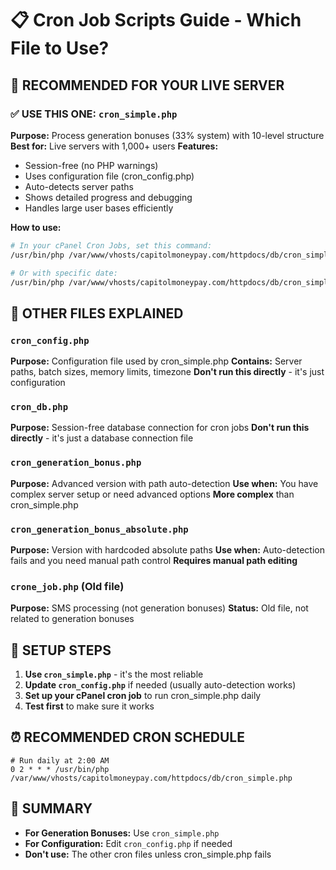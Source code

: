 # 📋 Cron Job Scripts Guide - Which File to Use?

## 🎯 **RECOMMENDED FOR YOUR LIVE SERVER**

### ✅ **USE THIS ONE: `cron_simple.php`**
**Purpose:** Process generation bonuses (33% system) with 10-level structure
**Best for:** Live servers with 1,000+ users
**Features:**
- Session-free (no PHP warnings)
- Uses configuration file (cron_config.php)
- Auto-detects server paths
- Shows detailed progress and debugging
- Handles large user bases efficiently

**How to use:**
```bash
# In your cPanel Cron Jobs, set this command:
/usr/bin/php /var/www/vhosts/capitolmoneypay.com/httpdocs/db/cron_simple.php

# Or with specific date:
/usr/bin/php /var/www/vhosts/capitolmoneypay.com/httpdocs/db/cron_simple.php 2025-09-29
```

## 📁 **OTHER FILES EXPLAINED**

### `cron_config.php`
**Purpose:** Configuration file used by cron_simple.php
**Contains:** Server paths, batch sizes, memory limits, timezone
**Don't run this directly** - it's just configuration

### `cron_db.php`
**Purpose:** Session-free database connection for cron jobs
**Don't run this directly** - it's just a database connection file

### `cron_generation_bonus.php`
**Purpose:** Advanced version with path auto-detection
**Use when:** You have complex server setup or need advanced options
**More complex** than cron_simple.php

### `cron_generation_bonus_absolute.php`
**Purpose:** Version with hardcoded absolute paths
**Use when:** Auto-detection fails and you need manual path control
**Requires manual path editing**

### `crone_job.php` (Old file)
**Purpose:** SMS processing (not generation bonuses)
**Status:** Old file, not related to generation bonuses

## 🔧 **SETUP STEPS**

1. **Use `cron_simple.php`** - it's the most reliable
2. **Update `cron_config.php`** if needed (usually auto-detection works)
3. **Set up your cPanel cron job** to run cron_simple.php daily
4. **Test first** to make sure it works

## ⏰ **RECOMMENDED CRON SCHEDULE**

```
# Run daily at 2:00 AM
0 2 * * * /usr/bin/php /var/www/vhosts/capitolmoneypay.com/httpdocs/db/cron_simple.php
```

## 🎯 **SUMMARY**
- **For Generation Bonuses:** Use `cron_simple.php`
- **For Configuration:** Edit `cron_config.php` if needed
- **Don't use:** The other cron files unless cron_simple.php fails